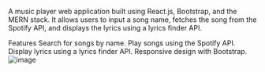 A music player web application built using React.js, Bootstrap, and the MERN stack. It allows users to input a song name, fetches the song from the Spotify API, and displays the lyrics using a lyrics finder API.

Features
Search for songs by name.
Play songs using the Spotify API.
Display lyrics using a lyrics finder API.
Responsive design with Bootstrap.
![image](https://github.com/almoutifoivos/foivosFM/assets/140003705/850fb57d-160d-4f06-856d-f09c5b444157)
